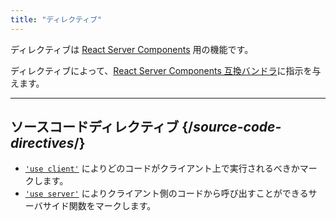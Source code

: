 ```yaml
---
title: "ディレクティブ"
---
```


<RSC>

ディレクティブは [React Server Components](/reference/rsc/server-components) 用の機能です。

</RSC>

<Intro>

ディレクティブによって、[React Server Components 互換バンドラ](/learn/start-a-new-react-project#full-stack-frameworks)に指示を与えます。

</Intro>

---

## ソースコードディレクティブ {/*source-code-directives*/}

* [`'use client'`](/reference/rsc/use-client) によりどのコードがクライアント上で実行されるべきかマークします。
* [`'use server'`](/reference/rsc/use-server) によりクライアント側のコードから呼び出すことができるサーバサイド関数をマークします。
